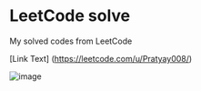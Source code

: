 # LeetCode solve

My solved codes from LeetCode

[Link Text] (https://leetcode.com/u/Pratyay008/)

![image](https://github.com/Pratyay008/LeetCode-solve/assets/81563083/99858d26-38ba-4c48-b454-e665d731e4f3)
